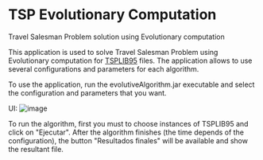 # TSP Evolutionary Computation
Travel Salesman Problem solution using Evolutionary computation

This application is used to solve Travel Salesman Problem using Evolutionary computation for [TSPLIB95](http://comopt.ifi.uni-heidelberg.de/software/TSPLIB95/) files.
The application allows to use several configurations and parameters for each algorithm.

To use the application, run the evolutiveAlgorithm.jar executable and select the configuration and parameters that you want. 

UI: 
![image](https://user-images.githubusercontent.com/59294998/170142178-063e8af3-6e93-4223-90b9-e7a3fd50c940.png)

To run the algorithm, first you must to choose instances of TSPLIB95 and click on "Ejecutar".
After the algorithm finishes (the time depends of the configuration), the button "Resultados finales" will be available and show the resultant file.

